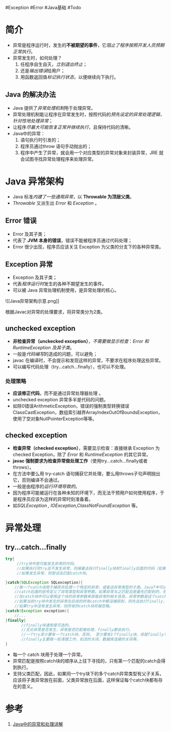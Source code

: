 #Exception #Error #Java基础 #Todo 


# 简介
- 异常是程序运行时，发生的**不被期望的事件**，它*阻止了程序按照开发人员预期正常执行*。
- 异常发生时，如何处理？
	1. 任程序自生自灭，*立刻退出终止*；
	2. 还是*输出错误*给用户；
	3. 用函数返回值*标记执行状态*，以便继续向下执行。

## Java 的解决办法
- Java 提供了*异常处理机制*用于处理异常。
- 异常处理机制能让程序在异常发生时，按照代码的*预先设定的异常处理逻辑，针对性地处理异常*；
- 让程序*尽最大可能恢复正常并继续执行*，且保持代码的清晰。
- Java中的异常：
	1. 语句执行时引发的；
	2. 程序员通过throw 语句手动抛出的；
	3. 程序中产生了异常，就会用一个对应类型的异常对象来封装异常，JRE 就会试图寻找异常处理程序来处理异常。
# Java 异常架构
- Java 标准*内建了一些通用异常*，以 **Throwable 为顶层父类**。
- *Throwable* 又派生出 *Error* 和 *Exception* 。

## Error 错误
- Error 及其子类；
- 代表了 **JVM 本身的错误**，错误不能被程序员通过代码处理；
- Error 很少出现，程序员应该关注 Exception 为父类的分支下的各种异常类。

## Exception 异常
- Exception 及其子类；
- 代表*程序运行时*发生的各种不期望发生的事件。
- 可以被 Java 异常处理机制使用，是异常处理的核心。

![[Java异常架构示意.png]]


根据Javac对异常的处理要求，将异常类分为2类。

## unchecked exception
- **非检查异常（unckecked exception）**，*不需要做显示检查*：*Error 和 RuntimeException 及其子类*。
- 一般是*代码编写*的造成的问题，可以避免；
- javac 在编译时，不会提示和发现这样的异常，不要求在程序处理这些异常。
- 可以编写代码处理（try...catch...finally），也可以不处理。

### 处理策略
- **应该修正代码**，而不是通过异常处理器处理 。
- unchecked exception 异常多半是代码的问题。
- 如除0错误ArithmeticException，错误的强制类型转换错误ClassCastException，数组索引越界ArrayIndexOutOfBoundsException，使用了空对象NullPointerException等等。

## checked exception
- **检查异常（checked exception）**，需要显示检查：直接继承 Exception 为 checked Exception，除了 *Error* 和 *RuntimeException* 的其它异常。
- **javac 强制要求为检查异常做处理工作**（使用try...catch...finally或者throws）。
- 在方法中要么用 try-catch 语句捕获它并处理，要么用throws子句声明抛出它，否则编译不会通过。
- 一般是由程序的*运行环境导致的*。
- 因为程序可能被运行在各种未知的环境下，而无法干预用户如何使用程序，于是程序员应该为这样的异常时刻准备着。
- 如*SQLException , IOException,ClassNotFoundException* 等。


# 异常处理
## try...catch...finally
```java
try{
     //try块中放可能发生异常的代码。     
     //如果执行完try且不发生异常，则接着去执行finally块和finally后面的代码（如果有的话）。     
     //如果发生异常，则尝试去匹配catch块。

}catch(SQLException SQLexception){
    //每一个catch块用于捕获并处理一个特定的异常，或者这异常类型的子类。Java7中可以将多个异常声明在一个catch中。
    //catch后面的括号定义了异常类型和异常参数。如果异常与之匹配且是最先匹配到的，则虚拟机将使用这个catch块来处理异常。
    //在catch块中可以使用这个块的异常参数来获取异常的相关信息。异常参数是这个catch块中的局部变量，其它块不能访问。
    //如果当前try块中发生的异常在后续的所有catch中都没捕获到，则先去执行finally，然后到这个函数的外部caller中去匹配异常处理器。    
    //如果try中没有发生异常，则所有的catch块将被忽略。
}catch(Exception exception){
    //...
}finally{
       //finally块通常是可选的。   
       //无论异常是否发生，异常是否匹配被处理，finally都会执行。
       //一个try至少要有一个catch块，否则， 至少要有1个finally块。但是finally不是用来处理异常的，finally不会捕获异常。
       //finally主要做一些清理工作，如流的关闭，数据库连接的关闭等。 
}
```
- 每一个 catch 块用于处理一个异常。
- 异常匹配是按照catch块的顺序从上往下寻找的，只有第一个匹配的catch会得到执行。
- 支持父类匹配，因此，如果同一个try块下的多个catch异常类型有父子关系，应该将子类异常放在前面，父类异常放在后面，这样保证每个catch块都有存在的意义。


# 参考
1. [Java中的异常和处理详解](https://www.cnblogs.com/lulipro/p/7504267.html)